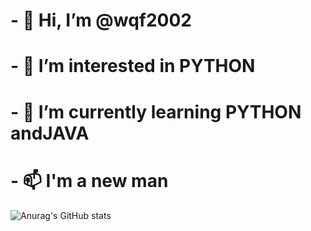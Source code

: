 # - 👋 Hi, I’m @wqf2002
# - 👀 I’m interested in PYTHON
# - 🌱 I’m currently learning PYTHON andJAVA
# - 📫 I'm a new man

<!---
wqf2002/wqf2002 is a ✨ special ✨ repository because its `README.md` (this file) appears on your GitHub profile.
You can click the Preview link to take a look at your changes.
--->
![Anurag's GitHub stats](https://github-readme-stats.vercel.app/api?username=wqf2002&show_icons=true&theme=radical)
